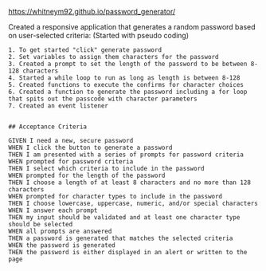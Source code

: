 https://whitneym92.github.io/password_generator/


Created a responsive application that generates a random password based on user-selected criteria:
(Started with pseudo coding)
    
    1. To get started "click" generate password
    2. Set variables to assign them characters for the password
    3. Created a prompt to set the length of the password to be between 8-128 characters
    4. Started a while loop to run as long as length is between 8-128
    5. Created functions to execute the confirms for character choices
    6. Created a function to generate the password including a for loop that spits out the passcode with character parameters 
    7. Created an event listener


    ## Acceptance Criteria

```
GIVEN I need a new, secure password
WHEN I click the button to generate a password
THEN I am presented with a series of prompts for password criteria
WHEN prompted for password criteria
THEN I select which criteria to include in the password
WHEN prompted for the length of the password
THEN I choose a length of at least 8 characters and no more than 128 characters
WHEN prompted for character types to include in the password
THEN I choose lowercase, uppercase, numeric, and/or special characters
WHEN I answer each prompt
THEN my input should be validated and at least one character type should be selected
WHEN all prompts are answered
THEN a password is generated that matches the selected criteria
WHEN the password is generated
THEN the password is either displayed in an alert or written to the page
```
